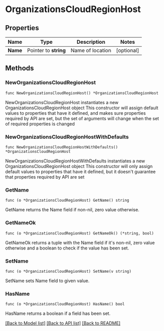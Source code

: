 # OrganizationsCloudRegionHost

## Properties

Name | Type | Description | Notes
------------ | ------------- | ------------- | -------------
**Name** | Pointer to **string** | Name of location | [optional] 

## Methods

### NewOrganizationsCloudRegionHost

`func NewOrganizationsCloudRegionHost() *OrganizationsCloudRegionHost`

NewOrganizationsCloudRegionHost instantiates a new OrganizationsCloudRegionHost object
This constructor will assign default values to properties that have it defined,
and makes sure properties required by API are set, but the set of arguments
will change when the set of required properties is changed

### NewOrganizationsCloudRegionHostWithDefaults

`func NewOrganizationsCloudRegionHostWithDefaults() *OrganizationsCloudRegionHost`

NewOrganizationsCloudRegionHostWithDefaults instantiates a new OrganizationsCloudRegionHost object
This constructor will only assign default values to properties that have it defined,
but it doesn't guarantee that properties required by API are set

### GetName

`func (o *OrganizationsCloudRegionHost) GetName() string`

GetName returns the Name field if non-nil, zero value otherwise.

### GetNameOk

`func (o *OrganizationsCloudRegionHost) GetNameOk() (*string, bool)`

GetNameOk returns a tuple with the Name field if it's non-nil, zero value otherwise
and a boolean to check if the value has been set.

### SetName

`func (o *OrganizationsCloudRegionHost) SetName(v string)`

SetName sets Name field to given value.

### HasName

`func (o *OrganizationsCloudRegionHost) HasName() bool`

HasName returns a boolean if a field has been set.


[[Back to Model list]](../README.md#documentation-for-models) [[Back to API list]](../README.md#documentation-for-api-endpoints) [[Back to README]](../README.md)



